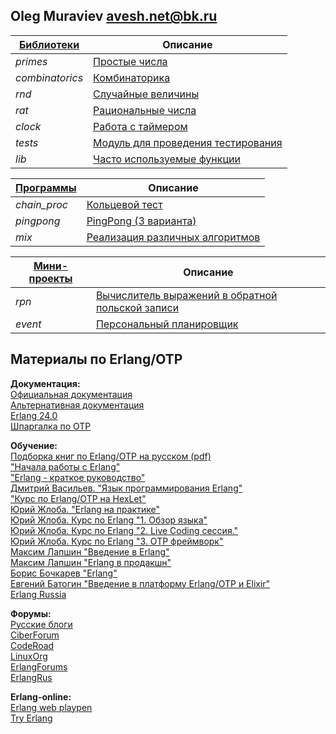 ## Oleg Muraviev <avesh.net@bk.ru>  
|[Библиотеки](libs)|Описание|  
|---------------|--------------------------------------------------|  
|*primes*|[Простые числа](doc/primes.md)|  
|*combinatorics*|[Комбинаторика](doc/combinatorics.md)|  
|*rnd*|[Случайные величины](doc/rnd.md)|  
|*rat*|[Рациональные числа](doc/rat.md)|  
|*clock*|[Работа с таймером](doc/clock.md)|  
|*tests*|[Модуль для проведения тестирования](doc/tests.md)|  
|*lib*|[Часто используемые функции](doc/lib.md)|  

|[Программы](programs)|Описание|  
|------------|---------------------------------------------|  
|*chain_proc*|[Кольцевой тест](doc/chain_proc.md)|  
|*pingpong*|[PingPong (3 варианта)](doc/pingpong.md)|  
|*mix*|[Реализация различных алгоритмов](doc/mix.md)|  

|[Мини-проекты](projects)|Описание|  
|--------|--------------------------------------------------------------|  
|*rpn*|[Вычислитель выражений в обратной польской записи](doc/rpn.md)|  
|*event*|[Персональный планировщик](doc/event.md)|  


## Материалы по Erlang/OTP  
**Документация:**  
[Официальная документация](https://www.erlang.org/docs)  
[Альтернативная документация](https://www.erldocs.com/)  
[Erlang 24.0](https://runebook.dev/ru/docs/erlang/-index-)  
[Шпаргалка по OTP](https://itnan.ru/post.php?c=1&p=346252)  

**Обучение:**  
[Подборка книг по Erlang/OTP на русском (pdf)](books/)  
["Начала работы с Erlang"](https://www.rsdn.org/article/erlang/GettingStartedWithErlang.xml)  
["Erlang - краткое руководство"](https://coderlessons.com/tutorials/kompiuternoe-programmirovanie/vyuchit-erlang/erlang-kratkoe-rukovodstvo?ysclid=l33ww6nult)  
[Дмитрий Васильев. "Язык программирования Erlang"](http://hlabs.org/development/erlang/)  
["Курс по Erlang/OTP на HexLet"](https://www.youtube.com/watch?v=6oVhisTplZA)  
[Юрий Жлоба. "Erlang на практике"](https://ru.hexlet.io/courses/erlang_101)  
[Юрий Жлоба. Курс по Erlang "1. Обзор языка"](https://www.youtube.com/playlist?list=PLC1CA3DD981A8EC07)  
[Юрий Жлоба. Курс по Erlang "2. Live Coding сессия."](https://www.youtube.com/playlist?list=PL553E473BF6FCB996)  
[Юрий Жлоба. Курс по Erlang "3. OTP фреймворк"](https://www.youtube.com/playlist?list=PL1BCAFE11B53D354F)  
[Максим Лапшин "Введение в Erlang"](https://www.youtube.com/watch?v=jYrHjS8Z_XU)  
[Максим Лапшин "Erlang в продакшн"](https://www.youtube.com/watch?v=zefdqQV74R0)  
[Борис Бочкарев "Erlang"](https://www.youtube.com/playlist?list=PLOjc9X-vV0SH45CCKZsRsm5b_JO-w24Jz)  
[Евгений Батогин "Введение в платформу Erlang/OTP и Elixir"](https://www.youtube.com/watch?v=MF8E3ij3IRI)  
[Erlang Russia](https://www.youtube.com/playlist?list=PLej8-Q0wVPg2tcCCnPE7qtd5azxDuezWF)  

**Форумы:**  
[Русские блоги](https://russianblogs.com/tag/Erlang/)  
[CiberForum](https://www.cyberforum.ru/erlang/)  
[CodeRoad](https://coderoad.ru/list/?page=1&sort=view&tag=erlang)  
[LinuxOrg](https://www.linux.org.ru/tag/erlang)  
[ErlangForums](https://erlangforums.com/)  
[ErlangRus](https://t.me/erlangrus)  


**Erlang-online:**  
[Erlang web playpen](http://tryerl.seriyps.ru/)  
[Try Erlang](https://www.tryerlang.org/)  

